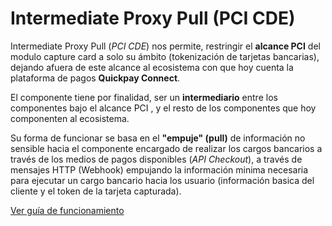 # Intermediate Proxy Pull (PCI CDE)

Intermediate Proxy Pull (*PCI CDE*) nos permite, restringir el **alcance PCI** del modulo capture card a solo su ámbito (tokenización de tarjetas bancarias), dejando afuera de este alcance al ecosistema con que hoy cuenta la plataforma de pagos **Quickpay Connect**.

El componente tiene por finalidad, ser un **intermediario** entre los componentes bajo el alcance PCI , y el resto de los componentes que hoy componenten al ecosistema.

Su forma de funcionar se basa en el **"empuje" (pull)** de información no sensible hacia el componente encargado de realizar los cargos bancarios a través de los medios de pagos disponibles (*API Checkout*), a través de mensajes HTTP (Webhook) empujando la información minima necesaria para ejecutar un cargo bancario hacia los usuario (información basica del cliente y el token de la tarjeta capturada).

[Ver guía de funcionamiento](how-it-work.md)
